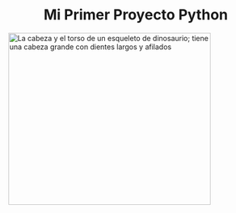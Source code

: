 <h1 align="center"> Mi Primer Proyecto Python </h1>

<img
  src="images/dinosaur.jpg"
  alt="La cabeza y el torso de un esqueleto de dinosaurio;
           tiene una cabeza grande con dientes largos y afilados"
  width="400"
  height="341" />



